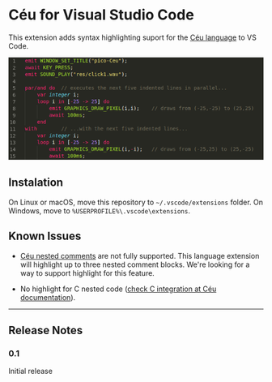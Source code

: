 # Céu for Visual Studio Code

This extension adds syntax highlighting suport for the [Céu language](http://ceu-lang.org) to VS Code.

![syntax highlighting](image.png)

## Instalation
On Linux or macOS, move this repository to ```~/.vscode/extensions``` folder. On Windows, move to ```%USERPROFILE%\.vscode\extensions```.

## Known Issues

- [Céu nested comments](https://ceu-lang.github.io/ceu/out/manual/v0.30/lexical_rules/comments/) are not fully supported. This language extension will highlight up to three nested comment blocks. We're looking for a way to support highlight for this feature.

- No highlight for C nested code ([check C integration at Céu documentation](https://ceu-lang.github.io/ceu/out/manual/v0.30/statements/c_integration/)).

-----------------------------------------------------------------------------------------------------------

## Release Notes

### 0.1

Initial release
